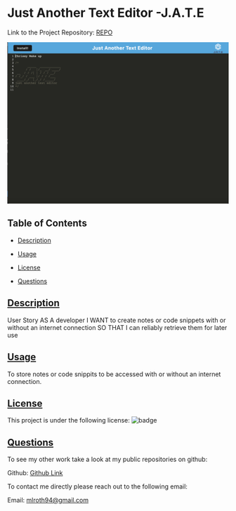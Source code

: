 # Just Another Text Editor -J.A.T.E
Link to the Project Repository: [REPO](https://github.com/moyuh/text-editor)

<img src="./assets/photos/screenshot.png">

## Table of Contents

* [Description](#description)

* [Usage](#usage)

* [License](#license)

* [Questions](#questions)
 
 ## [Description](#table-of-contents)

 User Story
    AS A developer
    I WANT to create notes or code snippets with or without an internet connection
    SO THAT I can reliably retrieve them for later use

 ## [Usage](#table-of-contents)

To store notes or code snippits to be accessed with or without an internet connection.

 ## [License](#table-of-contents) 

This project is under the following license: 
![badge](https://img.shields.io/badge/license-mit-blue )
 

 ## [Questions](#table-of-contents)

 To see my other work take a look at my public repositories on github:

 Github: [Github Link](https://github.com/moyuh)


 To contact me directly please reach out to the following email:

 Email: [mlroth94@gmail.com](mailto:mlroth94@gmail.com)